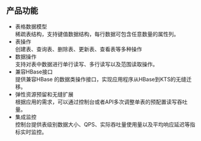 ## 产品功能

* 表格数据模型  
稀疏表结构，支持键值数据结构，每行数据可包含任意数量的属性列。
* 表操作  
 创建表、查询表、删除表、更新表、查看表等多种操作
* 数据操作  
 支持对表中数据进行单行读写、多行读写以及范围读取操作。
* 兼容HBase接口  
提供兼容HBase 的数据类操作接口，实现应用程序从HBase到KTS的无缝迁移。
* 弹性资源预留和无缝扩展  
根据应用的需求，可以通过控制台或者API多次调整单表的预配置读写吞吐量。
* 集成监控  
控制台提供表级别数据大小、QPS、实际吞吐量使用量以及平均响应延迟等指标实时监控。
